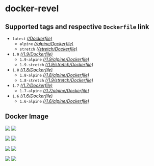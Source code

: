 # docker-revel


## Supported tags and respective `Dockerfile` link

* `latest` _[(/Dockerfile)](https://github.com/kterada0509/docker-revel/blob/master/Dockerfile)_
    * `alpine` _[(/alpine/Dockerfile)](https://github.com/kterada0509/docker-revel/blob/master/alpine/Dockerfile)_
    * `stretch` _[(/stretch/Dockerfile)](https://github.com/kterada0509/docker-revel/blob/master/stretch/Dockerfile)_
* `1.9` _[(/1.9/Dockerfile)](https://github.com/kterada0509/docker-revel/blob/master/1.9/Dockerfile)_
    * `1.9-alpine` _[(/1.9/alpine/Dockerfile)](https://github.com/kterada0509/docker-revel/blob/master/1.9/alpine/Dockerfile)_
    * `1.9-stretch` _[(/1.9/stretch/Dockerfile)](https://github.com/kterada0509/docker-revel/blob/master/1.9/stretch/Dockerfile)_
* `1.8` _[(/1.8/Dockerfile)](https://github.com/kterada0509/docker-revel/blob/master/1.8/Dockerfile)_
    * `1.8-alpine` _[(/1.8/alpine/Dockerfile)](https://github.com/kterada0509/docker-revel/blob/master/1.8/alpine/Dockerfile)_
    * `1.8-stretch` _[(/1.9/stretch/Dockerfile)](https://github.com/kterada0509/docker-revel/blob/master/1.8/stretch/Dockerfile)_
* `1.7` _[(/1.7/Dockerfile)](https://github.com/kterada0509/docker-revel/blob/master/1.7/Dockerfile)_
    * `1.7-alpine` _[(/1.7/alpine/Dockerfile)](https://github.com/kterada0509/docker-revel/blob/master/1.7/alpine/Dockerfile)_
* `1.6` _[(/1.6/Dockerfile)](https://github.com/kterada0509/docker-revel/blob/master/1.6/Dockerfile)_
    * `1.6-alpine` _[(/1.6/alpine/Dockerfile)](https://github.com/kterada0509/docker-revel/blob/master/1.6/alpine/Dockerfile)_



## Docker Image

[![](https://images.microbadger.com/badges/version/kterada0509/docker-revel.svg)](http://microbadger.com/images/kterada0509/docker-revel "Get your own version badge on microbadger.com")  [![](https://images.microbadger.com/badges/image/kterada0509/docker-revel.svg)](http://microbadger.com/images/kterada0509/docker-revel "Get your own image badge on microbadger.com")

[![](https://images.microbadger.com/badges/version/kterada0509/docker-revel:1.8.svg)](http://microbadger.com/images/kterada0509/docker-revel:1.8 "Get your own version badge on microbadger.com")  [![](https://images.microbadger.com/badges/image/kterada0509/docker-revel:1.8.svg)](http://microbadger.com/images/kterada0509/docker-revel:1.8 "Get your own image badge on microbadger.com")

[![](https://images.microbadger.com/badges/version/kterada0509/docker-revel:1.7.svg)](http://microbadger.com/images/kterada0509/docker-revel:1.7 "Get your own version badge on microbadger.com")  [![](https://images.microbadger.com/badges/image/kterada0509/docker-revel:1.7.svg)](http://microbadger.com/images/kterada0509/docker-revel:1.7 "Get your own image badge on microbadger.com")

[![](https://images.microbadger.com/badges/version/kterada0509/docker-revel:1.6.svg)](http://microbadger.com/images/kterada0509/docker-revel:1.6 "Get your own version badge on microbadger.com")  [![](https://images.microbadger.com/badges/image/kterada0509/docker-revel:1.6.svg)](http://microbadger.com/images/kterada0509/docker-revel:1.6 "Get your own image badge on microbadger.com")
